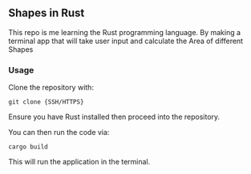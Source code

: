 ## Shapes in Rust

This repo is me learning the Rust programming language.
By making a terminal app that will take user input and calculate the
Area of different Shapes

### Usage

Clone the repository with:
```Shell
git clone {SSH/HTTPS}
```

Ensure you have Rust installed then proceed into the repository.

You can then run the code via:

```Shell
cargo build
```

This will run the application in the terminal.
